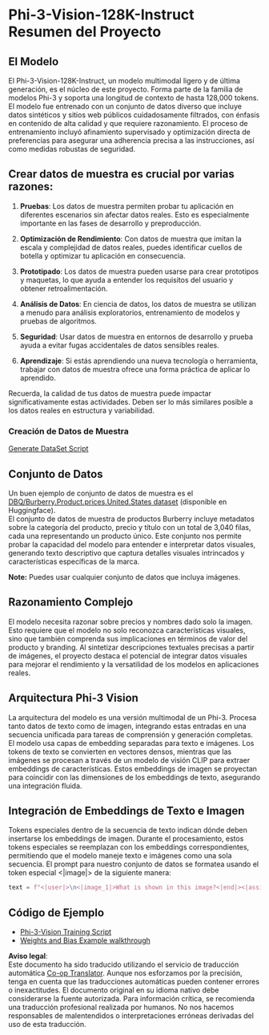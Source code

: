 <!--
CO_OP_TRANSLATOR_METADATA:
{
  "original_hash": "e0a07fd2a30fe2af30b1373df207a5bf",
  "translation_date": "2025-05-07T10:20:57+00:00",
  "source_file": "md/03.FineTuning/FineTuning_Phi-3-visionWandB.md",
  "language_code": "es"
}
-->
# Phi-3-Vision-128K-Instruct Resumen del Proyecto

## El Modelo

El Phi-3-Vision-128K-Instruct, un modelo multimodal ligero y de última generación, es el núcleo de este proyecto. Forma parte de la familia de modelos Phi-3 y soporta una longitud de contexto de hasta 128,000 tokens. El modelo fue entrenado con un conjunto de datos diverso que incluye datos sintéticos y sitios web públicos cuidadosamente filtrados, con énfasis en contenido de alta calidad y que requiere razonamiento. El proceso de entrenamiento incluyó afinamiento supervisado y optimización directa de preferencias para asegurar una adherencia precisa a las instrucciones, así como medidas robustas de seguridad.

## Crear datos de muestra es crucial por varias razones:

1. **Pruebas**: Los datos de muestra permiten probar tu aplicación en diferentes escenarios sin afectar datos reales. Esto es especialmente importante en las fases de desarrollo y preproducción.

2. **Optimización de Rendimiento**: Con datos de muestra que imitan la escala y complejidad de datos reales, puedes identificar cuellos de botella y optimizar tu aplicación en consecuencia.

3. **Prototipado**: Los datos de muestra pueden usarse para crear prototipos y maquetas, lo que ayuda a entender los requisitos del usuario y obtener retroalimentación.

4. **Análisis de Datos**: En ciencia de datos, los datos de muestra se utilizan a menudo para análisis exploratorios, entrenamiento de modelos y pruebas de algoritmos.

5. **Seguridad**: Usar datos de muestra en entornos de desarrollo y prueba ayuda a evitar fugas accidentales de datos sensibles reales.

6. **Aprendizaje**: Si estás aprendiendo una nueva tecnología o herramienta, trabajar con datos de muestra ofrece una forma práctica de aplicar lo aprendido.

Recuerda, la calidad de tus datos de muestra puede impactar significativamente estas actividades. Deben ser lo más similares posible a los datos reales en estructura y variabilidad.

### Creación de Datos de Muestra
[Generate DataSet Script](./CreatingSampleData.md)

## Conjunto de Datos

Un buen ejemplo de conjunto de datos de muestra es el [DBQ/Burberry.Product.prices.United.States dataset](https://huggingface.co/datasets/DBQ/Burberry.Product.prices.United.States) (disponible en Huggingface).  
El conjunto de datos de muestra de productos Burberry incluye metadatos sobre la categoría del producto, precio y título con un total de 3,040 filas, cada una representando un producto único. Este conjunto nos permite probar la capacidad del modelo para entender e interpretar datos visuales, generando texto descriptivo que captura detalles visuales intrincados y características específicas de la marca.

**Note:** Puedes usar cualquier conjunto de datos que incluya imágenes.

## Razonamiento Complejo

El modelo necesita razonar sobre precios y nombres dado solo la imagen. Esto requiere que el modelo no solo reconozca características visuales, sino que también comprenda sus implicaciones en términos de valor del producto y branding. Al sintetizar descripciones textuales precisas a partir de imágenes, el proyecto destaca el potencial de integrar datos visuales para mejorar el rendimiento y la versatilidad de los modelos en aplicaciones reales.

## Arquitectura Phi-3 Vision

La arquitectura del modelo es una versión multimodal de un Phi-3. Procesa tanto datos de texto como de imagen, integrando estas entradas en una secuencia unificada para tareas de comprensión y generación completas. El modelo usa capas de embedding separadas para texto e imágenes. Los tokens de texto se convierten en vectores densos, mientras que las imágenes se procesan a través de un modelo de visión CLIP para extraer embeddings de características. Estos embeddings de imagen se proyectan para coincidir con las dimensiones de los embeddings de texto, asegurando una integración fluida.

## Integración de Embeddings de Texto e Imagen

Tokens especiales dentro de la secuencia de texto indican dónde deben insertarse los embeddings de imagen. Durante el procesamiento, estos tokens especiales se reemplazan con los embeddings correspondientes, permitiendo que el modelo maneje texto e imágenes como una sola secuencia. El prompt para nuestro conjunto de datos se formatea usando el token especial <|image|> de la siguiente manera:

```python
text = f"<|user|>\n<|image_1|>What is shown in this image?<|end|><|assistant|>\nProduct: {row['title']}, Category: {row['category3_code']}, Full Price: {row['full_price']}<|end|>"
```

## Código de Ejemplo
- [Phi-3-Vision Training Script](../../../../code/03.Finetuning/Phi-3-vision-Trainingscript.py)
- [Weights and Bias Example walkthrough](https://wandb.ai/byyoung3/mlnews3/reports/How-to-fine-tune-Phi-3-vision-on-a-custom-dataset--Vmlldzo4MTEzMTg3)

**Aviso legal**:  
Este documento ha sido traducido utilizando el servicio de traducción automática [Co-op Translator](https://github.com/Azure/co-op-translator). Aunque nos esforzamos por la precisión, tenga en cuenta que las traducciones automáticas pueden contener errores o inexactitudes. El documento original en su idioma nativo debe considerarse la fuente autorizada. Para información crítica, se recomienda una traducción profesional realizada por humanos. No nos hacemos responsables de malentendidos o interpretaciones erróneas derivadas del uso de esta traducción.